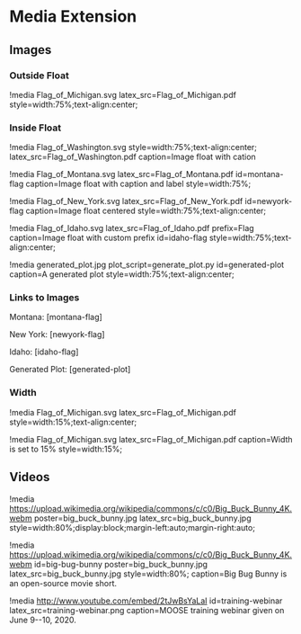 # Media Extension

## Images

### Outside Float

!media Flag_of_Michigan.svg
       latex_src=Flag_of_Michigan.pdf
       style=width:75%;text-align:center;

### Inside Float

!media Flag_of_Washington.svg
       style=width:75%;text-align:center;
       latex_src=Flag_of_Washington.pdf
       caption=Image float with cation

!media Flag_of_Montana.svg
       latex_src=Flag_of_Montana.pdf
       id=montana-flag
       caption=Image float with caption and label
       style=width:75%;

!media Flag_of_New_York.svg
       latex_src=Flag_of_New_York.pdf
       id=newyork-flag
       caption=Image float centered
       style=width:75%;text-align:center;

!media Flag_of_Idaho.svg
       latex_src=Flag_of_Idaho.pdf
       prefix=Flag
       caption=Image float with custom prefix
       id=idaho-flag
       style=width:75%;text-align:center;

!media generated_plot.jpg
       plot_script=generate_plot.py
       id=generated-plot
       caption=A generated plot
       style=width:75%;text-align:center;

### Links to Images

Montana: [montana-flag]

New York: [newyork-flag]

Idaho: [idaho-flag]

Generated Plot: [generated-plot]

### Width

!media Flag_of_Michigan.svg
       latex_src=Flag_of_Michigan.pdf
       style=width:15%;text-align:center;

!media Flag_of_Michigan.svg
       latex_src=Flag_of_Michigan.pdf
       caption=Width is set to 15%
       style=width:15%;

## Videos

!media https://upload.wikimedia.org/wikipedia/commons/c/c0/Big_Buck_Bunny_4K.webm
       poster=big_buck_bunny.jpg
       latex_src=big_buck_bunny.jpg
       style=width:80%;display:block;margin-left:auto;margin-right:auto;

!media https://upload.wikimedia.org/wikipedia/commons/c/c0/Big_Buck_Bunny_4K.webm
       id=big-bug-bunny
       poster=big_buck_bunny.jpg
       latex_src=big_buck_bunny.jpg
       style=width:80%;
       caption=Big Bug Bunny is an open-source movie short.

!media http://www.youtube.com/embed/2tJwBsYaLaI
       id=training-webinar
       latex_src=training-webinar.png
       caption=MOOSE training webinar given on June 9--10, 2020.
